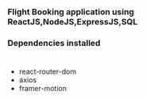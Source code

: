 ### Flight Booking application using ReactJS,NodeJS,ExpressJS,SQL
### Dependencies installed

#
+ react-router-dom
+ axios
+ framer-motion
#